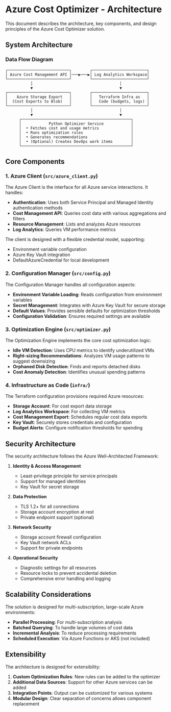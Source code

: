 # Azure Cost Optimizer - Architecture

This document describes the architecture, key components, and design principles of the Azure Cost Optimizer solution.

## System Architecture

### Data Flow Diagram

```text
┌───────────────────────────┐        ┌────────────────────────┐
│ Azure Cost Management API │───▶───▶│ Log Analytics Workspace│
└───────────────────────────┘        └────────────────────────┘
           │                                      │
           ▼                                      ▼
┌───────────────────────────┐        ┌────────────────────────┐
│    Azure Storage Export   │        │   Terraform Infra as   │
│  (Cost Exports to Blob)   │        │   Code (budgets, logs) │
└───────────────────────────┘        └────────────────────────┘
           │                                      │
           ▼                                      ▼
      ┌────────────────────────────────────────────────┐
      │            Python Optimizer Service            │
      │  • Fetches cost and usage metrics              │
      │  • Runs optimization rules                     │
      │  • Generates recommendations                   │
      │  • (Optional) Creates DevOps work items        │
      └────────────────────────────────────────────────┘
```

## Core Components

### 1. Azure Client (`src/azure_client.py`)

The Azure Client is the interface for all Azure service interactions. It handles:

- **Authentication**: Uses both Service Principal and Managed Identity authentication methods
- **Cost Management API**: Queries cost data with various aggregations and filters
- **Resource Management**: Lists and analyzes Azure resources
- **Log Analytics**: Queries VM performance metrics

The client is designed with a flexible credential model, supporting:
- Environment variable configuration
- Azure Key Vault integration
- DefaultAzureCredential for local development

### 2. Configuration Manager (`src/config.py`)

The Configuration Manager handles all configuration aspects:

- **Environment Variable Loading**: Reads configuration from environment variables
- **Secret Management**: Integrates with Azure Key Vault for secure storage
- **Default Values**: Provides sensible defaults for optimization thresholds
- **Configuration Validation**: Ensures required settings are available

### 3. Optimization Engine (`src/optimizer.py`)

The Optimization Engine implements the core cost optimization logic:

- **Idle VM Detection**: Uses CPU metrics to identify underutilized VMs
- **Right-sizing Recommendations**: Analyzes VM usage patterns to suggest downsizing
- **Orphaned Disk Detection**: Finds and reports detached disks
- **Cost Anomaly Detection**: Identifies unusual spending patterns

### 4. Infrastructure as Code (`infra/`)

The Terraform configuration provisions required Azure resources:

- **Storage Account**: For cost export data storage
- **Log Analytics Workspace**: For collecting VM metrics
- **Cost Management Export**: Schedules regular cost data exports
- **Key Vault**: Securely stores credentials and configuration
- **Budget Alerts**: Configure notification thresholds for spending

## Security Architecture

The security architecture follows the Azure Well-Architected Framework:

1. **Identity & Access Management**
   - Least-privilege principle for service principals
   - Support for managed identities
   - Key Vault for secret storage

2. **Data Protection**
   - TLS 1.2+ for all connections
   - Storage account encryption at rest
   - Private endpoint support (optional)

3. **Network Security**
   - Storage account firewall configuration
   - Key Vault network ACLs
   - Support for private endpoints

4. **Operational Security**
   - Diagnostic settings for all resources
   - Resource locks to prevent accidental deletion
   - Comprehensive error handling and logging

## Scalability Considerations

The solution is designed for multi-subscription, large-scale Azure environments:

- **Parallel Processing**: For multi-subscription analysis
- **Batched Querying**: To handle large volumes of cost data
- **Incremental Analysis**: To reduce processing requirements
- **Scheduled Execution**: Via Azure Functions or AKS (not included)

## Extensibility

The architecture is designed for extensibility:

1. **Custom Optimization Rules**: New rules can be added to the optimizer
2. **Additional Data Sources**: Support for other Azure services can be added
3. **Integration Points**: Output can be customized for various systems
4. **Modular Design**: Clear separation of concerns allows component replacement
